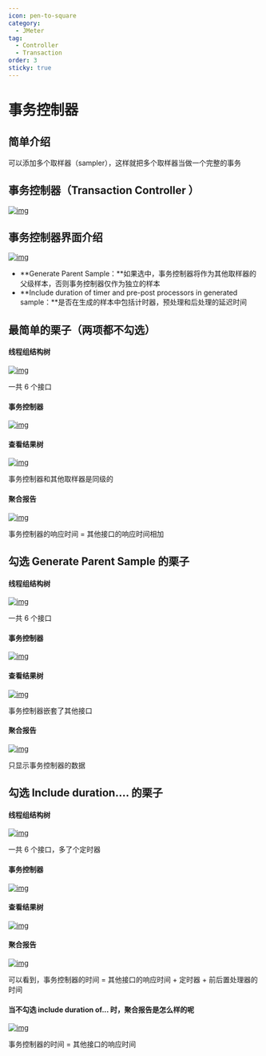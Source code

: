 ```yaml
---
icon: pen-to-square
category:
  - JMeter
tag:
  - Controller
  - Transaction
order: 3
sticky: true
---
```




# 事务控制器

## 简单介绍

可以添加多个取样器（sampler），这样就把多个取样器当做一个完整的事务

 

## 事务控制器（Transaction Controller ）

[![img](/assets/jmeter/1896874-20200820130932290-969853787.png)](https://img2020.cnblogs.com/blog/1896874/202008/1896874-20200820130932290-969853787.png)

 

## 事务控制器界面介绍

[![img](/assets/jmeter/1896874-20200820130938321-902072916.png)](https://img2020.cnblogs.com/blog/1896874/202008/1896874-20200820130938321-902072916.png)

- **Generate Parent Sample：**如果选中，事务控制器将作为其他取样器的父级样本，否则事务控制器仅作为独立的样本
- **Include duration of timer and pre-post processors in generated sample：**是否在生成的样本中包括计时器，预处理和后处理的延迟时间

 

## 最简单的栗子（两项都不勾选）

#### 线程组结构树

[![img](/assets/jmeter/1896874-20200820132146366-710523464.png)](https://img2020.cnblogs.com/blog/1896874/202008/1896874-20200820132146366-710523464.png)

一共 6 个接口

 

#### 事务控制器

[![img](/assets/jmeter/1896874-20200820132204472-1953462344.png)](https://img2020.cnblogs.com/blog/1896874/202008/1896874-20200820132204472-1953462344.png)

 

#### 查看结果树

[![img](/assets/jmeter/1896874-20200820132207623-546224161.png)](https://img2020.cnblogs.com/blog/1896874/202008/1896874-20200820132207623-546224161.png)

事务控制器和其他取样器是同级的

 

#### 聚合报告

[![img](/assets/jmeter/1896874-20200820132224547-2067208479.png)](https://img2020.cnblogs.com/blog/1896874/202008/1896874-20200820132224547-2067208479.png)

事务控制器的响应时间 = 其他接口的响应时间相加

 

## 勾选 Generate Parent Sample 的栗子

#### 线程组结构树

[![img](/assets/jmeter/1896874-20200820132146366-710523464.png)](https://img2020.cnblogs.com/blog/1896874/202008/1896874-20200820132146366-710523464.png)

一共 6 个接口

 

#### 事务控制器

[![img](/assets/jmeter/1896874-20200820132456522-50286740.png)](https://img2020.cnblogs.com/blog/1896874/202008/1896874-20200820132456522-50286740.png)

 

#### 查看结果树

[![img](/assets/jmeter/1896874-20200820132502228-824201754.png)](https://img2020.cnblogs.com/blog/1896874/202008/1896874-20200820132502228-824201754.png)

事务控制器嵌套了其他接口

 

#### 聚合报告

[![img](/assets/jmeter/1896874-20200820132620771-2137782477.png)](https://img2020.cnblogs.com/blog/1896874/202008/1896874-20200820132620771-2137782477.png)

只显示事务控制器的数据

 

## 勾选 Include duration.... 的栗子

#### 线程组结构树

[![img](/assets/jmeter/1896874-20200820133438314-1883559057.png)](https://img2020.cnblogs.com/blog/1896874/202008/1896874-20200820133438314-1883559057.png)

一共 6 个接口，多了个定时器

 

#### 事务控制器

[![img](/assets/jmeter/1896874-20200820133550748-1519938186.png)](https://img2020.cnblogs.com/blog/1896874/202008/1896874-20200820133550748-1519938186.png)

 

#### 查看结果树

[![img](/assets/jmeter/1896874-20200820133555273-635476724.png)](https://img2020.cnblogs.com/blog/1896874/202008/1896874-20200820133555273-635476724.png)

 

#### 聚合报告

[![img](/assets/jmeter/1896874-20200820133602181-286785120.png)](https://img2020.cnblogs.com/blog/1896874/202008/1896874-20200820133602181-286785120.png)

可以看到，事务控制器的时间 = 其他接口的响应时间 + 定时器 + 前后置处理器的时间

 

#### 当不勾选 include duration of... 时，聚合报告是怎么样的呢

[![img](/assets/jmeter/1896874-20200820133739163-162449753.png)](https://img2020.cnblogs.com/blog/1896874/202008/1896874-20200820133739163-162449753.png)

事务控制器的时间 = 其他接口的响应时间